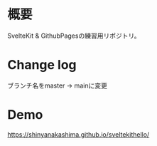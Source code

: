 # 概要
SvelteKit & GithubPagesの練習用リポジトリ。

# Change log
ブランチ名をmaster -> mainに変更

# Demo
https://shinyanakashima.github.io/sveltekithello/

